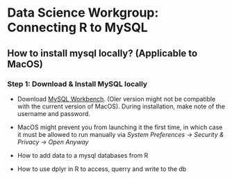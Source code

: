 # Data Science Workgroup: Connecting R to MySQL

## How to install mysql locally? (Applicable to MacOS)

### Step 1: Download & Install MySQL locally

- Download [MySQL Workbench](https://dev.mysql.com/downloads/workbench/). (Oler version might not be compatible with the current version of MacOS). During installation, make note of the username and password. 

- MacOS might prevent you from launching it the first time, in which case it must be allowed to run manually via *System Preferences -> Security & Privacy -> Open Anyway* 

- How to add data to a mysql databases from R
- How to use dplyr in R to access, querry and write to the db




